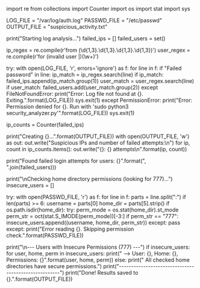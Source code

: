 import re
from collections import Counter
import os
import stat
import sys

LOG_FILE = "/var/log/auth.log"
PASSWD_FILE = "/etc/passwd"
OUTPUT_FILE = "suspicious_activity.txt"

print("Starting log analysis...")
failed_ips = []
failed_users = set()

ip_regex = re.compile(r'from (\d{1,3}\.\d{1,3}\.\d{1,3}\.\d{1,3})')
user_regex = re.compile(r'for (invalid user |)(\w+)')

try:
    with open(LOG_FILE, 'r', errors='ignore') as f:
        for line in f:
            if "Failed password" in line:
                ip_match = ip_regex.search(line)
                if ip_match:
                    failed_ips.append(ip_match.group(1))
                user_match = user_regex.search(line)
                if user_match:
                    failed_users.add(user_match.group(2))
except FileNotFoundError:
    print("Error: Log file not found at {}. Exiting.".format(LOG_FILE))
    sys.exit(1)
except PermissionError:
    print("Error: Permission denied for {}. Run with 'sudo python3 security_analyzer.py'".format(LOG_FILE))
    sys.exit(1)

ip_counts = Counter(failed_ips)

print("Creating {}...".format(OUTPUT_FILE))
with open(OUTPUT_FILE, 'w') as out:
    out.write("Suspicious IPs and number of failed attempts:\n")
    for ip, count in ip_counts.items():
        out.write("{}: {} attempts\n".format(ip, count))

print("Found failed login attempts for users: {}".format(", ".join(failed_users)))

print("\nChecking home directory permissions (looking for 777)...")
insecure_users = []

try:
    with open(PASSWD_FILE, 'r') as f:
        for line in f:
            parts = line.split(":")
            if len(parts) >= 6:
                username = parts[0]
                home_dir = parts[5].strip()
                if os.path.isdir(home_dir):
                    try:
                        perm_mode = os.stat(home_dir).st_mode
                        perm_str = oct(stat.S_IMODE(perm_mode))[-3:]
                        if perm_str == "777":
                            insecure_users.append((username, home_dir, perm_str))
                    except:
                        pass
except:
    print("Error reading {}. Skipping permission check.".format(PASSWD_FILE))

print("\n--- Users with Insecure Permissions (777) ---")
if insecure_users:
    for user, home, perm in insecure_users:
        print("  --> User: {}, Home: {}, Permissions: {}".format(user, home, perm))
else:
    print("  All checked home directories have secure permissions.")
print("-----------------------------------------------------")
print("Done! Results saved to {}.".format(OUTPUT_FILE))
